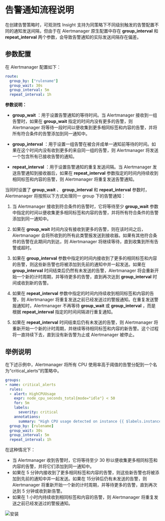 # 告警通知流程说明

在创建告警策略时，可观测性 Insight 支持为同策略下不同级别触发的告警配置不同的通知发送间隔，但由于在 Alertmanager 原生配置中存在 __group_interval__ 和 __repeat_interval__ 两个参数，会导致告警通知的实际发送间隔存在偏差。

## 参数配置

在 Alertmanager 配置如下：

```yaml
route:  
  group_by: ["rulename"]
  group_wait: 30s
  group_interval: 5m
  repeat_interval: 1h
```

**参数说明：**

- __group_wait__ ：用于设置告警通知的等待时间。当 Alertmanager 接收到一组告警时，如果在 __group_wait__ 指定的时间内没有更多的告警，则 Alertmanager 将等待一段时间以便收集到更多相同标签和内容的告警，并将所有符合条件的告警添加到同一通知中。

- __group_interval__ ：用于设置一组告警在被合并成单一通知前等待的时间。如果在这个时间内没有收到更多的来自同一组的告警，则 Alertmanager 将发送一个包含所有已接收告警的通知。

- __repeat_interval__ ：用于设置告警通知的重复发送间隔。当 Alertmanager 发送告警通知到接收器后，如果在 __repeat_interval__ 参数指定的时间内持续收到相同标签和内容的告警，则 Alertmanager 将重复发送告警通知。

当同时设置了 __group_wait__ 、 __group_interval__ 和 __repeat_interval__ 参数时，Alertmanager 将按照以下方式处理同一 group 下的告警通知：

1. 当 Alertmanager 接收到符合条件的告警时，它将等待至少 __group_wait__ 参数中指定的时间以便收集更多相同标签和内容的告警，并将所有符合条件的告警添加到同一通知中。

2. 如果在 __group_wait__ 时间内没有接收到更多的告警，则在该时间之后，Alertmanager 会将所收到的所有此类警报发送到接收器。如果有其他符合条件的告警在此期间内到达，则 Alertmanager 将继续等待，直到收集到所有告警或超时。

3. 如果在 __group_interval__ 参数中指定的时间内接收到了更多的相同标签和内容的告警，则这些新告警也将被添加到先前的通知中并一起发送。如果在 __group_interval__ 时间结束后仍然有未发送的告警，Alertmanager 将会重新开始一个新的计时周期，并等待更多的告警，直到再次达到 __group_interval__ 时间或收到新的告警。

4. 如果在 __repeat_interval__ 参数中指定的时间内持续收到相同标签和内容的告警，则 Alertmanager 将重复发送之前已经发送过的警报通知。在重复发送警报通知时，Alertmanager 不再等待 __group_wait__ 或 __group_interval__ ，而是根据 __repeat_interval__ 指定的时间间隔进行重复通知。

5. 如果在 __repeat_interval__ 时间结束后仍有未发送的告警，则 Alertmanager 将重新开始一个新的计时周期，并继续等待相同标签和内容的新告警。这个过程将一直持续下去，直到没有新告警为止或 Alertmanager 被停止。

## 举例说明

在下述示例中，Alertmanager 将所有 CPU 使用率高于阈值的告警分配到一个名为“critical_alerts”的策略中。

```yaml
groups:
- name: critical_alerts
  rules:
  - alert: HighCPUUsage
    expr: node_cpu_seconds_total{mode="idle"} < 50
    for: 5m
    labels:
      severity: critical
    annotations:
      summary: "High CPU usage detected on instance {{ $labels.instance }}"
  group_by: [rulename]
  group_wait: 30s
  group_interval: 5m
  repeat_interval: 1h
```

在这种情况下：

- 当 Alertmanager 收到告警时，它将等待至少 30 秒以便收集更多相同标签和内容的告警，并将它们添加到同一通知中。
- 如果在 5 分钟内接收到了更多相同标签和内容的告警，则这些新告警也将被添加到先前的通知中并一起发送。如果在 15分钟后仍有未发送的告警，则 Alertmanager 将重新开始一个新的计时周期，并等待更多的告警，直到再次达到 5 分钟或收到新告警。
- 如果在 1 小时内持续收到相同标签和内容的告警，则 Alertmanager 将重复发送之前已经发送过的警报通知。

![安装](https://docs.daocloud.io/daocloud-docs-images/docs/zh/docs/insight/images/alertnotifacation.png)
